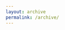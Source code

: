 ```yaml
---
layout: archive
permalink: /archive/
---
```


<!-- 为了延续 Jekyll 的博客设计，archives 该成 tags 布局，同时需要加入 script 标签 -->
